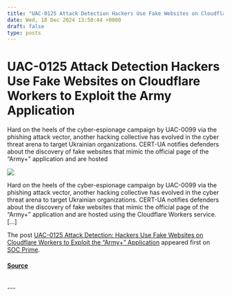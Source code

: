 ```yaml
---
title: "UAC-0125 Attack Detection Hackers Use Fake Websites on Cloudflare Workers to Exploit the Army Application"
date: Wed, 18 Dec 2024 13:50:44 +0000
draft: false
type: posts
---
```

# UAC-0125 Attack Detection Hackers Use Fake Websites on Cloudflare Workers to Exploit the Army Application





 Hard on the heels of the cyber-espionage campaign by UAC-0099 via the phishing attack vector, another hacking collective has evolved in the cyber threat arena to target Ukrainian organizations. CERT-UA notifies defenders about the discovery of fake websites that mimic the official page of the &#8220;Army+&#8221; application and are hosted

![](https://socprime.com/wp-content/uploads/UAC-0125-2-400x234.jpg)

Hard on the heels of the cyber-espionage campaign by UAC-0099 via the phishing attack vector, another hacking collective has evolved in the cyber threat arena to target Ukrainian organizations. CERT-UA notifies defenders about the discovery of fake websites that mimic the official page of the “Army+” application and are hosted using the Cloudflare Workers service. \[…\]

The post [UAC-0125 Attack Detection: Hackers Use Fake Websites on Cloudflare Workers to Exploit the “Army+” Application](https://socprime.com/blog/uac-0125-attacks-against-ukraine-detection/) appeared first on [SOC Prime](https://socprime.com).

#### [Source](https://socprime.com/blog/uac-0125-attacks-against-ukraine-detection/)

<br/>
---
